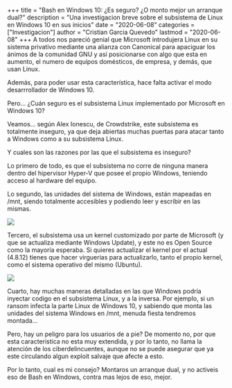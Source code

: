 +++
title = "Bash en Windows 10: ¿Es seguro? ¿O monto mejor un arranque dual?"
description = "Una investigacion breve sobre el subsistema de Linux en Windows 10 en sus inicios"
date = "2020-06-08"
categories = ["Investigacion"]
author = "Cristian Garcia Quevedo"
lastmod = "2020-06-08"
+++
A todos nos pareció genial que Microsoft introdujera Linux en su sistema privativo mediante una alianza con Canonical para apaciguar los ánimos de la comunidad GNU y así posicionarse con algo que esta en aumento, el numero de equipos domésticos, de empresa, y demás, que usan Linux.

Además, para poder usar esta característica, hace falta activar el modo desarrrollador de Windows 10.

Pero... ¿Cuán seguro es el subsistema Linux implementado por Microsoft en Windows 10?

Veamos... según Alex Ionescu, de Crowdstrike, este subsistema es totalmente inseguro, ya que deja abiertas muchas puertas para atacar tanto a Windows como a su subsistema Linux.

Y cuales son las razones por las que el subsistema es inseguro?

Lo primero de todo, es que el subsistema no corre de ninguna manera dentro del hipervisor Hyper-V que posee el propio Windows, teniendo acceso al hardware del equipo.

Lo segundo, las unidades del sistema de Windows, están mapeadas en /mnt, siendo totalmente accesibles y podiendo leer y escribir en las mismas.

![](/img/bash1.png)

Tercero, el subsistema usa un kernel customizado por parte de Microsoft (y que se actualiza mediante Windows Update), y este no es Open Source como la mayoría esperaba. Si quieres actualizar el kernel por el actual (4.8.12) tienes que hacer virguerias para actualizarlo, tanto el propio kernel, como el sistema operativo del mismo (Ubuntu).

![](/img/bash2.png)

Cuarto, hay muchas maneras detalladas en las que Windows podría inyectar codigo en el subsistema Linux, y a la inversa. Por ejemplo, si un ransom infecta la parte Linux de Windows 10, y sabiendo que monta las unidades del sistema Windows en /mnt, menuda fiesta tendremos montada...

Pero, hay un peligro para los usuarios de a pie? De momento no, por que esta caracteristica no esta muy extendida, y por lo tanto, no llama la atención de los ciberdelincuentes, aunque no se puede asegurar que ya este circulando algun exploit salvaje que afecte a esto.

Por lo tanto, cual es mi consejo? Montaros un arranque dual, y no activeis eso de Bash en Windows, contra mas lejos de eso, mejor.
